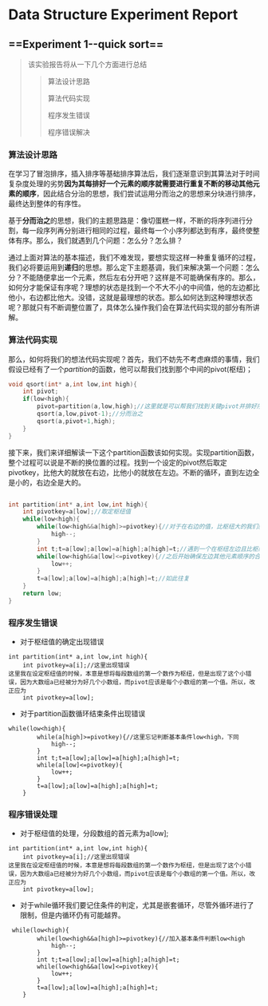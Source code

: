 # Data Structure Experiment Report

## ==Experiment 1--quick sort==

> 该实验报告将从一下几个方面进行总结
>
> > 算法设计思路
> >
> > 算法代码实现
> >
> > 程序发生错误
> >
> > 程序错误解决

### 算法设计思路

​	在学习了冒泡排序，插入排序等基础排序算法后，我们逐渐意识到其算法对于时间复杂度处理的劣势**因为其每排好一个元素的顺序就需要进行重复不断的移动其他元素的顺序**，因此结合分治的思想，我们尝试运用分而治之的思想来分块进行排序，最终达到整体的有序性。

​	基于**分而治之**的思想，我们的主题思路是：像切蛋糕一样，不断的将序列进行分割，每一段序列再分别进行相同的过程，最终每一个小序列都达到有序，最终使整体有序。那么，我们就遇到几个问题：怎么分？怎么排？

​	通过上面对算法的基本描述，我们不难发现，要想实现这样一种重复循环的过程，我们必将要运用到**递归**的思想。那么定下主题基调，我们来解决第一个问题：怎么分？不能随便拿出一个元素，然后左右分开吧？这样是不可能确保有序的。那么，如何分才能保证有序呢？理想的状态是找到一个不大不小的中间值，他的左边都比他小，右边都比他大。没错，这就是最理想的状态。那么如何达到这种理想状态呢？那就只有不断调整位置了，具体怎么操作我们会在算法代码实现的部分有所讲解。

### 算法代码实现

​	那么，如何将我们的想法代码实现呢？首先，我们不妨先不考虑麻烦的事情，我们假设已经有了一个*partition*的函数，他可以帮我们找到那个中间的pivot(枢纽)；

```c
void qsort(int* a,int low,int high){
    int pivot;
    if(low<high){
        pivot=partition(a,low,high);//这里就是可以帮我们找到关键pivot并排好序列的函数。
        qsort(a,low,pivot-1);//分而治之
        qsort(a,pivot+1,high);
    }
}
```

​	接下来，我们来详细解读一下这个partition函数该如何实现。实现partition函数，整个过程可以说是不断的换位置的过程。找到一个设定的pivot然后取定pivotkey，比他大的就放在右边，比他小的就放在左边。不断的循环，直到左边全是小的，右边全是大的。

```c

int partition(int* a,int low,int high){
    int pivotkey=a[low];//取定枢纽值
    while(low<high){
        while(low<high&&a[high]>=pivotkey){//对于在右边的值，比枢纽大的我们就不必管
            high--;
        }
        int t;t=a[low];a[low]=a[high];a[high]=t;//遇到一个在枢纽左边且比枢纽大的，那我们必须采取措施把他放在右边
        while(low<high&&a[low]<=pivotkey){//之后开始确保左边其他元素顺序的合法性
            low++;
        }
        t=a[low];a[low]=a[high];a[high]=t;//如此往复
    }
    return low;
}
```

### 程序发生错误

* 对于枢纽值的确定出现错误

```mistake
int partition(int* a,int low,int high){
    int pivotkey=a[i];//这里出现错误
这里我在设定枢纽值的时候，本意是想将每段数组的第一个数作为枢纽，但是出现了这个小错误，因为大数组a已经被分为好几个小数组，而pivot应该是每个小数组的第一个值。所以，改正应为
	int pivotkey=a[low];
```

* 对于partition函数循环结束条件出现错误

~~~mistake
while(low<high){
        while(a[high]>=pivotkey){//这里忘记判断基本条件low<high，下同
            high--;
        }
        int t;t=a[low];a[low]=a[high];a[high]=t;
        while(a[low]<=pivotkey){
            low++;
        }
        t=a[low];a[low]=a[high];a[high]=t;
    }
~~~

### 程序错误处理

* 对于枢纽值的处理，分段数组的首元素为a[low];

~~~amended
int partition(int* a,int low,int high){
    int pivotkey=a[i];//这里出现错误
这里我在设定枢纽值的时候，本意是想将每段数组的第一个数作为枢纽，但是出现了这个小错误，因为大数组a已经被分为好几个小数组，而pivot应该是每个小数组的第一个值。所以，改正应为
	int pivotkey=a[low];
~~~

* 对于while循环我们要记住条件的判定，尤其是嵌套循环，尽管外循环进行了限制，但是内循环仍有可能越界。

~~~amended
 while(low<high){
        while(low<high&&a[high]>=pivotkey){//加入基本条件判断low<high
            high--;
        }
        int t;t=a[low];a[low]=a[high];a[high]=t;
        while(low<high&&a[low]<=pivotkey){
            low++;
        }
        t=a[low];a[low]=a[high];a[high]=t;
    }
~~~



























